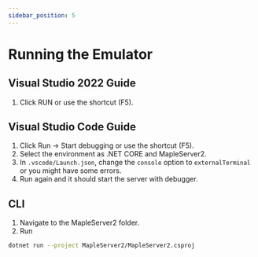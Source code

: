 ```yaml
---
sidebar_position: 5
---
```


# Running the Emulator

## Visual Studio 2022 Guide

1. Click RUN or use the shortcut (F5).

## Visual Studio Code Guide

1. Click Run -> Start debugging or use the shortcut (F5).
1. Select the environment as .NET CORE and MapleServer2.
1. In `.vscode/Launch.json`, change the `console` option to `externalTerminal` or you might have some errors.
1. Run again and it should start the server with debugger.

## CLI

1. Navigate to the MapleServer2 folder.
1. Run

```sh
dotnet run --project MapleServer2/MapleServer2.csproj
```

